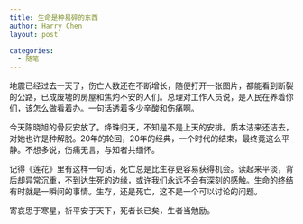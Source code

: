 ```yaml
---
title: 生命是种易碎的东西
author: Harry Chen
layout: post

categories:
  - 随笔
---
```


  地震已经过去一天了，伤亡人数还在不断增长，随便打开一张图片，都能看到断裂的公路，已成废墟的房屋和焦灼不安的人们。总理对工作人员说，是人民在养着你们，该怎么做看着办。一句话透着多少辛酸和伤痛啊。

  今天陈晓旭的骨灰安放了。绛珠归天，不知是不是上天的安排。质本洁来还洁去，对她也许是种解脱。20年的轮回，20年的经典，一个时代的结束，最终竟这么平静。不想多说，伤痛无言，与知者共缅怀。

  记得《莲花》里有这样一句话，死亡总是比生存更容易获得机会。读起来平淡，背后却异常沉重，不到达生死的边缘，或许我们永远不会有深刻的感触。生命的终结有时就是一瞬间的事情。生存，还是死亡，这不是一个可以讨论的问题。

  寄哀思于寒星，祈平安于天下，死者长已矣，生者当勉励。
